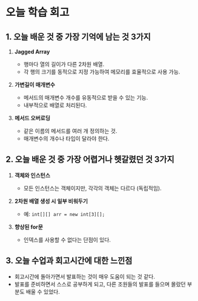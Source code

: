 # 오늘 학습 회고

## 1. 오늘 배운 것 중 가장 기억에 남는 것 3가지
1. **Jagged Array**
   - 행마다 열의 길이가 다른 2차원 배열.
   - 각 행의 크기를 동적으로 지정 가능하여 메모리를 효율적으로 사용 가능.

2. **가변길이 매개변수**
   - 메서드의 매개변수 개수를 유동적으로 받을 수 있는 기능.
   - 내부적으로 배열로 처리된다.

3. **메서드 오버로딩**
   - 같은 이름의 메서드를 여러 개 정의하는 것.
   - 매개변수의 개수나 타입이 달라야 한다.

## 2. 오늘 배운 것 중 가장 어렵거나 헷갈렸던 것 3가지
1. **객체와 인스턴스**
   - 모든 인스턴스는 객체이지만, 각각의 객체는 다르다 (독립적임).

2. **2차원 배열 생성 시 일부 비워두기**
   - 예: `int[][] arr = new int[3][];`

3. **향상된 for문**
   - 인덱스를 사용할 수 없다는 단점이 있다.

## 3. 오늘 수업과 회고시간에 대한 느낀점
- 회고시간에 돌아가면서 발표하는 것이 매우 도움이 되는 것 같다.
- 발표를 준비하면서 스스로 공부하게 되고, 다른 조원들의 발표를 들으며 몰랐던 부분도 배울 수 있었다.
